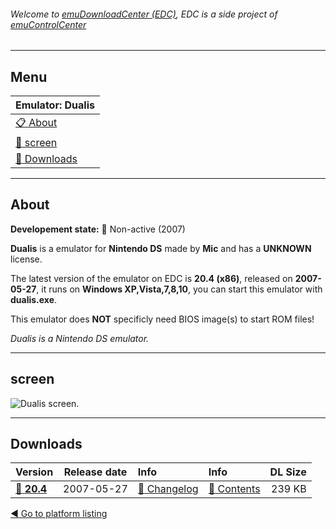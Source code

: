 ###### Welcome to [emuDownloadCenter (EDC)](https://github.com/PhoenixInteractiveNL/emuDownloadCenter/wiki/), EDC is a side project of [emuControlCenter](https://github.com/PhoenixInteractiveNL/emuControlCenter/wiki/)
***
## Menu
| **Emulator: Dualis** |
|:---------|
| [:clipboard: About](#about) |
| [:sunrise: screen](#screen) |
| [:floppy_disk: Downloads](#downloads) |
***
## About
**Developement state:** :red_circle: Non-active (2007)

**Dualis** is a emulator for **Nintendo DS** made by **Mic** and has a **UNKNOWN** license.

The latest version of the emulator on EDC is **20.4 (x86)**, released on **2007-05-27**, it runs on **Windows XP,Vista,7,8,10**, you can start this emulator with **dualis.exe**.

This emulator does **NOT** specificly need BIOS image(s) to start ROM files!

_Dualis is a Nintendo DS emulator._
***
## screen
![](https://raw.githubusercontent.com/PhoenixInteractiveNL/emuDownloadCenter/master/hooks/dualis/emulator_screen_01.jpg "Dualis screen.")
***
## Downloads
| Version  | Release date  | Info       | Info       | DL Size    |
|:---------|:-------------:|:-----------|:-----------|-----------:|
| [:floppy_disk: **20.4**](https://github.com/PhoenixInteractiveNL/edc-repo0006/raw/master/dualis/20.4.7z) | 2007-05-27 | [:page_facing_up: Changelog](https://github.com/PhoenixInteractiveNL/edc-repo0006/blob/master/dualis/20.4_changelog.txt) | [:mag_right: Contents](https://github.com/PhoenixInteractiveNL/edc-repo0006/blob/master/dualis/20.4_contents.txt) | 239 KB |

[:arrow_backward: Go to platform listing](https://github.com/PhoenixInteractiveNL/emuDownloadCenter/wiki/EDC-Platform-List)
